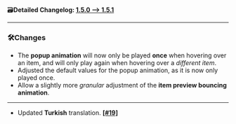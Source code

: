 🗃️**Detailed Changelog: [1.5.0 --> 1.5.1](https://github.com/UltimatChamp/EnhancedTooltips/compare/1.5.0+fabric.1.21.4...1.5.1+fabric.1.21.4)**

---

### 🛠️Changes

- The **popup animation** will now only be played **once** when hovering over an item, and will only play again when hovering over a _different item_.
- Adjusted the default values for the popup animation, as it is now only played once.
- Allow a slightly more _granular_ adjustment of the **item preview bouncing animation**.

---

- Updated **Turkish** translation. [**[#19]**](https://github.com/UltimatChamp/EnhancedTooltips/pull/19)
